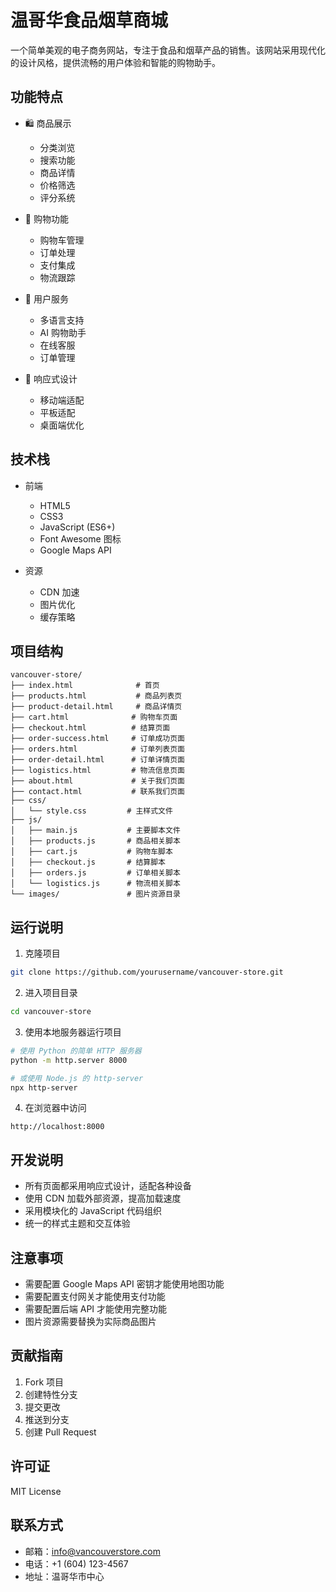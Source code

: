 # 温哥华食品烟草商城

一个简单美观的电子商务网站，专注于食品和烟草产品的销售。该网站采用现代化的设计风格，提供流畅的用户体验和智能的购物助手。

## 功能特点

- 🛍️ 商品展示
  - 分类浏览
  - 搜索功能
  - 商品详情
  - 价格筛选
  - 评分系统

- 🛒 购物功能
  - 购物车管理
  - 订单处理
  - 支付集成
  - 物流跟踪

- 👥 用户服务
  - 多语言支持
  - AI 购物助手
  - 在线客服
  - 订单管理

- 📱 响应式设计
  - 移动端适配
  - 平板适配
  - 桌面端优化

## 技术栈

- 前端
  - HTML5
  - CSS3
  - JavaScript (ES6+)
  - Font Awesome 图标
  - Google Maps API

- 资源
  - CDN 加速
  - 图片优化
  - 缓存策略

## 项目结构

```
vancouver-store/
├── index.html              # 首页
├── products.html           # 商品列表页
├── product-detail.html     # 商品详情页
├── cart.html              # 购物车页面
├── checkout.html          # 结算页面
├── order-success.html     # 订单成功页面
├── orders.html            # 订单列表页面
├── order-detail.html      # 订单详情页面
├── logistics.html         # 物流信息页面
├── about.html             # 关于我们页面
├── contact.html           # 联系我们页面
├── css/
│   └── style.css         # 主样式文件
├── js/
│   ├── main.js           # 主要脚本文件
│   ├── products.js       # 商品相关脚本
│   ├── cart.js           # 购物车脚本
│   ├── checkout.js       # 结算脚本
│   ├── orders.js         # 订单相关脚本
│   └── logistics.js      # 物流相关脚本
└── images/               # 图片资源目录
```

## 运行说明

1. 克隆项目
```bash
git clone https://github.com/yourusername/vancouver-store.git
```

2. 进入项目目录
```bash
cd vancouver-store
```

3. 使用本地服务器运行项目
```bash
# 使用 Python 的简单 HTTP 服务器
python -m http.server 8000

# 或使用 Node.js 的 http-server
npx http-server
```

4. 在浏览器中访问
```
http://localhost:8000
```

## 开发说明

- 所有页面都采用响应式设计，适配各种设备
- 使用 CDN 加载外部资源，提高加载速度
- 采用模块化的 JavaScript 代码组织
- 统一的样式主题和交互体验

## 注意事项

- 需要配置 Google Maps API 密钥才能使用地图功能
- 需要配置支付网关才能使用支付功能
- 需要配置后端 API 才能使用完整功能
- 图片资源需要替换为实际商品图片

## 贡献指南

1. Fork 项目
2. 创建特性分支
3. 提交更改
4. 推送到分支
5. 创建 Pull Request

## 许可证

MIT License

## 联系方式

- 邮箱：info@vancouverstore.com
- 电话：+1 (604) 123-4567
- 地址：温哥华市中心 